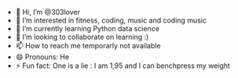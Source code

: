 - 👋 Hi, I’m @303lover
- 👀 I’m interested in fitness, coding, music and coding music
- 🌱 I’m currently learning Python data science
- 💞️ I’m looking to collaborate on learning :)
- 📫 How to reach me temporarly not available
- 😄 Pronouns: He
- ⚡ Fun fact: One is a lie : I am 1,95 and I can benchpress my weight

<!---
303lover/303lover is a ✨ special ✨ repository because its `README.md` (this file) appears on your GitHub profile.
You can click the Preview link to take a look at your changes.
--->

